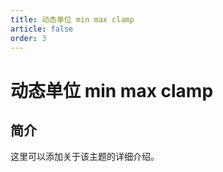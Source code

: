 ```yaml
---
title: 动态单位 min max clamp
article: false
order: 3
---
```


# 动态单位 min max clamp

## 简介

这里可以添加关于该主题的详细介绍。
